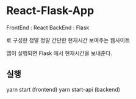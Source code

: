 # React-Flask-App


FrontEnd : React
BackEnd : Flask

로 구성한 정말 정말 간단한 현재시간 보여주는 웹사이트

앱이 실행되면 Flask 에서 현재시간을 보내준다.

## 실행

yarn start (frontend)
yarn start-api (backend)
